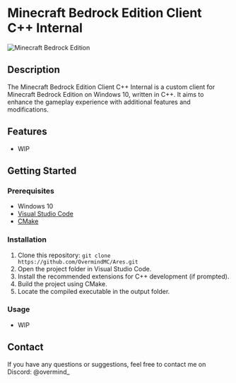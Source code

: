 # Minecraft Bedrock Edition Client C++ Internal
![Minecraft Bedrock Edition](https://static.wikia.nocookie.net/minecraft_gamepedia/images/d/d6/Bedrock_Edition_App_Store_icon_1.png/revision/latest?cb=20210914141811)

## Description

The Minecraft Bedrock Edition Client C++ Internal is a custom client for Minecraft Bedrock Edition on Windows 10, written in C++. It aims to enhance the gameplay experience with additional features and modifications.

## Features

- WIP

## Getting Started

### Prerequisites

- Windows 10
- [Visual Studio Code](https://code.visualstudio.com/)
- [CMake](https://cmake.org/download/)

### Installation

1. Clone this repository: `git clone https://github.com/OvermindMC/Ares.git`
2. Open the project folder in Visual Studio Code.
3. Install the recommended extensions for C++ development (if prompted).
4. Build the project using CMake.
5. Locate the compiled executable in the output folder.

### Usage

- WIP

## Contact

If you have any questions or suggestions, feel free to contact me on Discord: @overmind_
